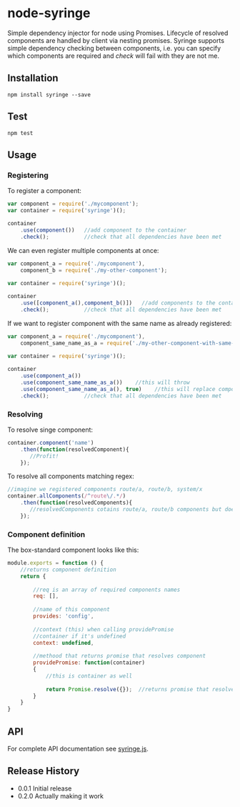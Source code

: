 # node-syringe
Simple dependency injector for node using Promises. Lifecycle of resolved components are handled by client via nesting promises.
Syringe supports simple dependency checking between components, i.e. you can specify which components are required and *check* will fail
with they are not me.

## Installation
```
npm install syringe --save
```

## Test
```
npm test
```

## Usage
### Registering
To register a component:

```javascript
var component = require('./mycomponent');
var container = require('syringe')();

container
    .use(component())   //add component to the container
    .check();           //check that all dependencies have been met
```

We can even register multiple components at once:

```javascript
var component_a = require('./mycomponent'),
    component_b = require('./my-other-component');
    
var container = require('syringe')();

container
    .use([component_a(),component_b()])   //add components to the container
    .check();           //check that all dependencies have been met
```

If we want to register component with the same name as already registered:

```javascript
var component_a = require('./mycomponent'),
    component_same_name_as_a = require('./my-other-component-with-same-name');
    
var container = require('syringe')();

container
    .use(component_a())
    .use(component_same_name_as_a())    //this will throw
    .use(component_same_name_as_a(), true)    //this will replace component_a 
    .check();           //check that all dependencies have been met
```
### Resolving
To resolve singe component:

```javascript
container.component('name')
    .then(function(resolvedComponent){
       //Profit! 
    });
```

To resolve all components matching regex:

```javascript
//imagine we registered components route/a, route/b, system/x
container.allComponents(/^route\/.*/)
    .then(function(resolvedComponents){
       //resolvedComponents cotains route/a, route/b components but doesn't contain system/x
    });
```

### Component definition
The box-standard component looks like this:
 
```javascript
module.exports = function () {
    //returns component definition
    return {
        
        //req is an array of required components names
        req: [],
        
        //name of this component
        provides: 'config',
        
        //context (this) when calling providePromise
        //container if it's undefined 
        context: undefined,
        
        //methood that returns promise that resolves component
		providePromise: function(container)
        {
            //this is container as well
            
			return Promise.resolve({});  //returns promise that resolves the component
		}
    }
}
```


## API
For complete API documentation see [syringe.js](syringe.js).

## Release History

* 0.0.1 Initial release
* 0.2.0 Actually making it work